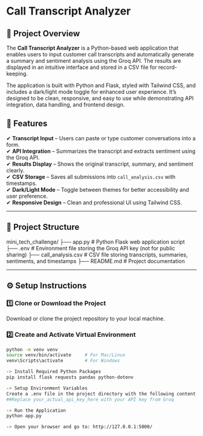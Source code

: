 # Call Transcript Analyzer

## 📄 Project Overview

The **Call Transcript Analyzer** is a Python-based web application that enables users to input customer call transcripts and automatically generate a summary and sentiment analysis using the Groq API. The results are displayed in an intuitive interface and stored in a CSV file for record-keeping.

The application is built with Python and Flask, styled with Tailwind CSS, and includes a dark/light mode toggle for enhanced user experience. It’s designed to be clean, responsive, and easy to use while demonstrating API integration, data handling, and frontend design.


## 🚀 Features

✔ **Transcript Input** – Users can paste or type customer conversations into a form.  
✔ **API Integration** – Summarizes the transcript and extracts sentiment using the Groq API.  
✔ **Results Display** – Shows the original transcript, summary, and sentiment clearly.  
✔ **CSV Storage** – Saves all submissions into `call_analysis.csv` with timestamps.  
✔ **Dark/Light Mode** – Toggle between themes for better accessibility and user preference.  
✔ **Responsive Design** – Clean and professional UI using Tailwind CSS.

---

## 📂 Project Structure

mini_tech_challenge/
├── app.py # Python Flask web application script
├── .env # Environment file storing the Groq API key (not for public sharing)
├── call_analysis.csv # CSV file storing transcripts, summaries, sentiments, and timestamps
├── README.md # Project documentation


---

## ⚙️ Setup Instructions

### 1️⃣ Clone or Download the Project

Download or clone the project repository to your local machine.

### 2️⃣ Create and Activate Virtual Environment

```bash
python -m venv venv
source venv/bin/activate     # For Mac/Linux
venv\Scripts\activate        # For Windows

-> Install Required Python Packages
pip install flask requests pandas python-dotenv

-> Setup Environment Variables
Create a .env file in the project directory with the following content: GROQ_API_KEY=your_actual_api_key_here
##Replace your_actual_api_key_here with your API key from Groq

-> Run the Application
python app.py

-> Open your browser and go to: http://127.0.0.1:5000/
